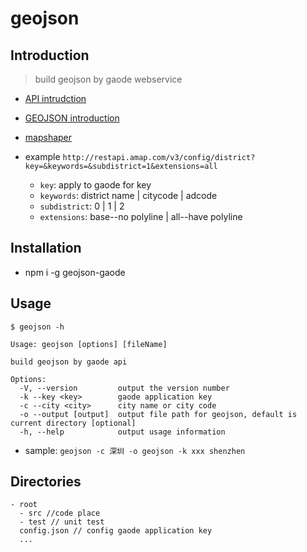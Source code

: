 # geojson

## Introduction

> build geojson by gaode webservice
- [API intrudction](https://lbs.amap.com/api/webservice/guide/api/district)
- [GEOJSON introduction](https://en.wikipedia.org/wiki/GeoJSON)
- [mapshaper](https://mapshaper.org/)

- example `http://restapi.amap.com/v3/config/district?key=&keywords=&subdistrict=1&extensions=all`
  - `key`: apply to gaode for key
  - `keywords`: district name | citycode | adcode
  - `subdistrict`: 0 | 1 | 2
  - `extensions`: base--no polyline | all--have polyline

## Installation

- npm i -g geojson-gaode

## Usage
```
$ geojson -h

Usage: geojson [options] [fileName]

build geojson by gaode api

Options:
  -V, --version         output the version number
  -k --key <key>        gaode application key
  -c --city <city>      city name or city code
  -o --output [output]  output file path for geojson, default is current directory [optional]
  -h, --help            output usage information
```

- sample: `geojson -c 深圳 -o geojson -k xxx shenzhen`

## Directories
```
- root
  - src //code place
  - test // unit test
  config.json // config gaode application key
  ...
```

